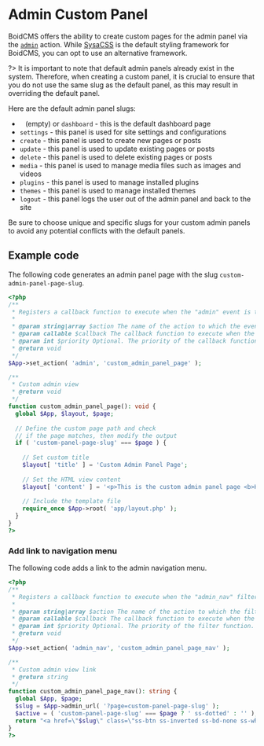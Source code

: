 # Admin Custom Panel

BoidCMS offers the ability to create custom pages for the admin panel via the [`admin`](/developer/actions) action. While [SysaCSS](https://sysacss.pages.dev/) is the default styling framework for BoidCMS, you can opt to use an alternative framework.

?> It is important to note that default admin panels already exist in the system. Therefore, when creating a custom panel, it is crucial to ensure that you do not use the same slug as the default panel, as this may result in overriding the default panel.

Here are the default admin panel slugs:
- ` ` (empty) or `dashboard` - this is the default dashboard page
- `settings` - this panel is used for site settings and configurations
- `create` - this panel is used to create new pages or posts
- `update` - this panel is used to update existing pages or posts
- `delete` - this panel is used to delete existing pages or posts
- `media` - this panel is used to manage media files such as images and videos
- `plugins` - this panel is used to manage installed plugins
- `themes` - this panel is used to manage installed themes
- `logout` - this panel logs the user out of the admin panel and back to the site

Be sure to choose unique and specific slugs for your custom admin panels to avoid any potential conflicts with the default panels.


## Example code
The following code generates an admin panel page with the slug `custom-admin-panel-page-slug`.

```php
<?php
/**
 * Registers a callback function to execute when the "admin" event is triggered.
 *
 * @param string|array $action The name of the action to which the event is hooked.
 * @param callable $callback The callback function to execute when the event is triggered.
 * @param int $priority Optional. The priority of the callback function. Default is 10.
 * @return void
 */
$App->set_action( 'admin', 'custom_admin_panel_page' );

/**
 * Custom admin view
 * @return void
 */
function custom_admin_panel_page(): void {
  global $App, $layout, $page;
  
  // Define the custom page path and check
  // if the page matches, then modify the output
  if ( 'custom-panel-page-slug' === $page ) {
    
    // Set custom title
    $layout[ 'title' ] = 'Custom Admin Panel Page';
    
    // Set the HTML view content
    $layout[ 'content' ] = '<p>This is the custom admin panel page <b>HTML</b> content.</p>';
    
    // Include the template file
    require_once $App->root( 'app/layout.php' );
  }
}
?>
```

### Add link to navigation menu
The following code adds a link to the admin navigation menu.

```php
<?php
/**
 * Registers a callback function to execute when the "admin_nav" filter is applied.
 *
 * @param string|array $action The name of the action to which the filter is hooked.
 * @param callable $callback The callback function to execute when the filter is applied.
 * @param int $priority Optional. The priority of the filter function. Default is 10.
 * @return void
 */
$App->set_action( 'admin_nav', 'custom_admin_panel_page_nav' );

/**
 * Custom admin view link
 * @return string
 */
function custom_admin_panel_page_nav(): string {
  global $App, $page;
  $slug = $App->admin_url( '?page=custom-panel-page-slug' );
  $active = ( 'custom-panel-page-slug' === $page ? ' ss-dotted' : '' );
  return "<a href=\"$slug\" class=\"ss-btn ss-inverted ss-bd-none ss-white$active\">Custom Page</a>";
}
?>
```



